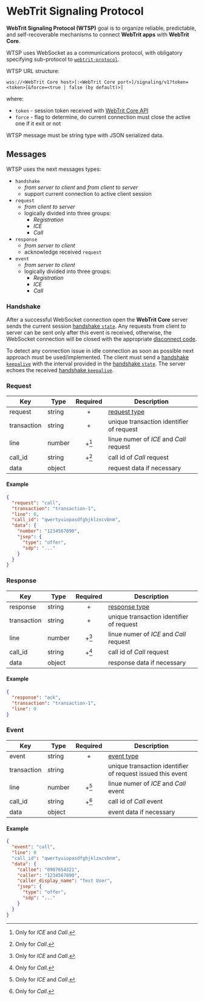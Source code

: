 # WebTrit Signaling Protocol

**WebTrit Signaling Protocol (WTSP)** goal is to organize reliable, predictable, and self-recoverable mechanisms to connect **WebTrit apps** with **WebTrit Core**.

WTSP uses WebSocket as a communications protocol, with obligatory specifying sub-protocol to [`webtrit-protocol`](websocket_subprotocol.md).

WTSP URL structure:
```
wss://<WebTrit Core host>[:<WebTrit Core port>]/signaling/v1?token=<token>[&force=<true | false (by default)>]
```
where:
- `token` - session token received with [WebTrit Core API](../api/index.md#core)
- `force` - flag to determine, do current connection must close the active one if it exit or not

WTSP message must be string type with JSON serialized data.

## Messages

WTSP uses the next messages types:
- `handshake`
  - *from server to client* and *from client to server*
  - support current connection to active client session
- `request`
  - *from client to server*
  - logically divided into three groups:
    - _Registration_
    - _ICE_
    - _Call_
- `response`
  - *from server to client*
  - acknowledge received `request`
- `event`
  - *from server to client*
  - logically divided into three groups:
    - _Registration_
    - _ICE_
    - _Call_

### Handshake

After a successful WebSocket connection open the **WebTrit Core** server sends the current session [handshake `state`](handshake/state.md). Any requests from client to server can be sent only after this event is received, otherwise, the WebSocket connection will be closed with the appropriate [disconnect code](disconnect_codes.md).

To detect any connection issue in idle connection as soon as possible next approach must be used/implemented. The client must send a [handshake `keepalive`](handshake/keepalive.md) with the interval provided in the [handshake `state`](handshake/state.md). The server echoes the received [handshake `keepalive`](handshake/keepalive.md).

### Request

| Key | Type | Required | Description |
| --- | --- | :---: | --- |
| request | string | + | [request type](requests/index.md) |
| transaction | string | + | unique transaction identifier of request |
| line | number | +[^1] | linue numer of _ICE_ and _Call_ request |
| call_id | string | +[^2] | call id of _Call_ request |
| data | object | | request data if necessary |

#### Example

```json
{
  "request": "call",
  "transaction": "transaction-1",
  "line": 0,
  "call_id": "qwertyuiopasdfghjklzxcvbnm",
  "data": {
    "number": "1234567890",
    "jsep": {
      "type": "offer",
      "sdp": "..."
    }
  }
}
```

### Response

| Key | Type | Required | Description |
| --- | --- | :---: | --- |
| response | string | + | [response type](responses/index.md) |
| transaction | string | + | unique transaction identifier of request |
| line | number | +[^1] | linue numer of _ICE_ and _Call_ request |
| call_id | string | +[^2] | call id of _Call_ request |
| data | object | | response data if necessary |

#### Example

```json
{
  "response": "ack",
  "transaction": "transaction-1",
  "line": 0
}
```

### Event

| Key | Type | Required | Description |
| --- | --- | :---: | --- |
| event | string | + | [event type](events/index.md) |
| transaction | string | | unique transaction identifier of request issued this event |
| line | number | +[^1] | linue numer of _ICE_ and _Call_ event |
| call_id | string | +[^2] | call id of _Call_ event |
| data | object | | event data if necessary |

#### Example

```json
{
  "event": "call",
  "line": 0
  "call_id": "qwertyuiopasdfghjklzxcvbnm",
  "data": {
    "callee": "0987654321",
    "caller": "1234567890",
    "caller_display_name": "Test User",
    "jsep": {
      "type": "offer",
      "sdp": "..."
    }
  }
}
```

[^1]: Only for _ICE_ and _Call_.
[^2]: Only for _Call_.
